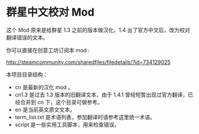 群星中文校对 Mod
============

这个 Mod 原来是给群星 1.3 之前的版本做汉化，1.4 出了官方中文后，改为校对翻译错误的文本。

你可以直接在创意工坊订阅本 mod :

http://steamcommunity.com/sharedfiles/filedetails/?id=734129025

本项目目录结构：

* cn 是最新的汉化 mod 。
* cn1.3 是过去 1.3 版本的旧翻译文本，由于 1.4.1 曾经短暂出现过官方翻译，已经合并到 cn 下，这个目录可做参考。
* en 是当前英文原文文本。
* term_list.txt 是术语列表，参加翻译时请参考这里统一术语。
* script 是一些实用工具脚本，用来检查错误。
